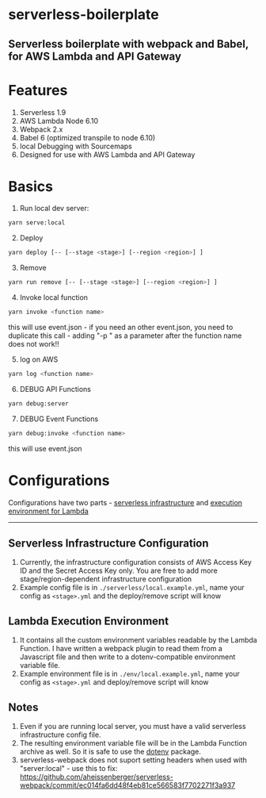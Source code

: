 # serverless-boilerplate
Serverless boilerplate with webpack and Babel, for AWS Lambda and API Gateway
---
# Features

1. Serverless 1.9
2. AWS Lambda Node 6.10
2. Webpack 2.x
3. Babel 6 (optimized transpile to node 6.10)
4. local Debugging with Sourcemaps
4. Designed for use with AWS Lambda and API Gateway

# Basics

1. Run local dev server:
```bash
yarn serve:local
```

2. Deploy
```bash
yarn deploy [-- [--stage <stage>] [--region <region>] ]
```

3. Remove
```bash
yarn run remove [-- [--stage <stage>] [--region <region>] ]
```

4. Invoke local function
```bash
yarn invoke <function name>
```
this will use event.json - if you need an other event.json, you need to duplicate this call - adding "-p " as a parameter after the function name does not work!!

5. log on AWS
```bash
yarn log <function name>
```

6. DEBUG API Functions
```bash
yarn debug:server
```

7. DEBUG Event Functions
```bash
yarn debug:invoke <function name>
```
this will use event.json

# Configurations
Configurations have two parts - [serverless infrastructure](#serverless-configuration) and [execution environment for Lambda](#lambda-environment)

---

## Serverless Infrastructure Configuration <a name="serverless-configuration"></a>

1. Currently, the infrastructure configuration consists of AWS Access Key ID and the Secret Access Key only. You are free to add more stage/region-dependent infrastructure configuration
2. Example config file is in `./serverless/local.example.yml`, name your config as `<stage>.yml` and the deploy/remove script will know

## Lambda Execution Environment <a name="lambda-environment"></a>

1. It contains all the custom environment variables readable by the Lambda Function. I have written a webpack plugin to read them from a Javascript file and then write to a dotenv-compatible environment variable file.
2. Example environment file is in `./env/local.example.yml`, name your config as `<stage>.yml` and deploy/remove script will know

## Notes

1. Even if you are running local server, you must have a valid serverless infrastructure config file.
2. The resulting environment variable file will be in the Lambda Function archive as well. So it is safe to use the [dotenv](https://www.npmjs.com/package/dotenv) package.
3. serverless-webpack does not suport setting headers when used with "server:local" - use this to fix: https://github.com/aheissenberger/serverless-webpack/commit/ec014fa6dd48f4eb81ce566583f7702271f3a937
